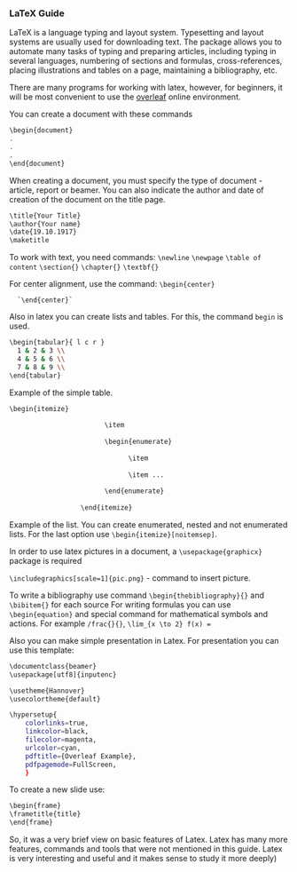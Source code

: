### LaTeX Guide

LaTeX is a language typing and layout system. Typesetting and layout systems are usually used for downloading text. The package allows you to automate many tasks of typing and preparing articles, including typing in several languages, numbering of sections and formulas, cross-references, placing illustrations and tables on a page, maintaining a bibliography, etc.


There are many programs for working with latex, however, for beginners, it will be most convenient to use the [overleaf](https://www.overleaf.com) online environment.

You can create a document with these commands

```sh
\begin{document}
.
.
.
\end{document}
```

When creating a document, you must specify the type of document - article, report or beamer. 
You can also indicate the author and date of creation of the document on the title page.

```sh
\title{Your Title}
\author{Your name}
\date{19.10.1917}
\maketitle
```
To work with text, you need commands:
`\newline` 
`\newpage` 
`\table of content` 
`\section{}` 
`\chapter{}` 
`\textbf{}` 

For center alignment, use the command:
`\begin{center}`
     
      `\end{center}`


Also in latex you can create lists and tables. 
For this, the command `begin` is used. 

```sh
\begin{tabular}{ l c r }
  1 & 2 & 3 \\
  4 & 5 & 6 \\
  7 & 8 & 9 \\
\end{tabular}
```
Example of the simple table. 

```sh
\begin{itemize}
                
                        \item 
                  
                        \begin{enumerate}
                
                              \item 
                  
                              \item ...
                  
                        \end{enumerate}
                  
                  \end{itemize}
```
Example of the list. You can create enumerated, nested and not enumerated lists. For the last option use `\begin{itemize}[noitemsep]`.
    
In order to use latex pictures in a document, a `\usepackage{graphicx}` package is required

`\includegraphics[scale=1]{pic.png}` - command to insert picture.
    
To write a bibliography use command `\begin{thebibliography}{}` and `\bibitem{}` for each source
For writing formulas you can use `\begin{equation}` and special command for mathematical symbols and actions. For example `/frac{}{}`, `\lim_{x \to 2} f(x) =`

Also you can make simple presentation in Latex. For presentation you can use this template:
```sh
\documentclass{beamer}
\usepackage[utf8]{inputenc}

\usetheme{Hannover}
\usecolortheme{default}

\hypersetup{
    colorlinks=true,
    linkcolor=black,
    filecolor=magenta,      
    urlcolor=cyan,
    pdftitle={Overleaf Example},
    pdfpagemode=FullScreen,
    }
```
To create a new slide use:
```sh
\begin{frame}
\frametitle{title}
\end{frame}
```

So, it was a very brief view on basic features of Latex. Latex has many more features, commands and tools that were not mentioned in this guide. Latex is very interesting and useful and it makes sense to study it more deeply)
